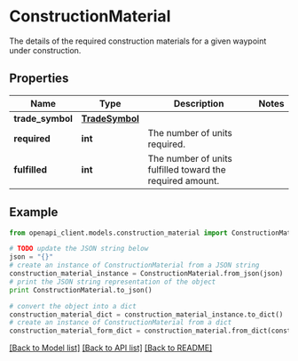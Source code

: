 # ConstructionMaterial

The details of the required construction materials for a given waypoint under construction.

## Properties

Name | Type | Description | Notes
------------ | ------------- | ------------- | -------------
**trade_symbol** | [**TradeSymbol**](TradeSymbol.md) |  | 
**required** | **int** | The number of units required. | 
**fulfilled** | **int** | The number of units fulfilled toward the required amount. | 

## Example

```python
from openapi_client.models.construction_material import ConstructionMaterial

# TODO update the JSON string below
json = "{}"
# create an instance of ConstructionMaterial from a JSON string
construction_material_instance = ConstructionMaterial.from_json(json)
# print the JSON string representation of the object
print ConstructionMaterial.to_json()

# convert the object into a dict
construction_material_dict = construction_material_instance.to_dict()
# create an instance of ConstructionMaterial from a dict
construction_material_form_dict = construction_material.from_dict(construction_material_dict)
```
[[Back to Model list]](../README.md#documentation-for-models) [[Back to API list]](../README.md#documentation-for-api-endpoints) [[Back to README]](../README.md)


